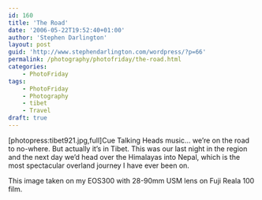 ```yaml
---
id: 160
title: 'The Road'
date: '2006-05-22T19:52:40+01:00'
author: 'Stephen Darlington'
layout: post
guid: 'http://www.stephendarlington.com/wordpress/?p=66'
permalink: /photography/photofriday/the-road.html
categories:
    - PhotoFriday
tags:
    - PhotoFriday
    - Photography
    - tibet
    - Travel
draft: true
---
```


\[photopress:tibet921.jpg,full\]Cue Talking Heads music… we’re on the road to no-where. But actually it’s in Tibet. This was our last night in the region and the next day we’d head over the Himalayas into Nepal, which is the most spectacular overland journey I have ever been on.

This image taken on my EOS300 with 28-90mm USM lens on Fuji Reala 100 film.